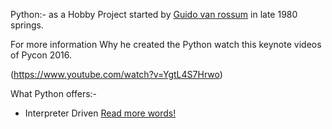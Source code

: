 Python:- as a Hobby Project started by [Guido van rossum](https://twitter.com/gvanrossum) in late 1980 springs.

For more information Why he created the Python watch this keynote videos of Pycon 2016.

(https://www.youtube.com/watch?v=YgtL4S7Hrwo)


What Python offers:-

  * Interpreter Driven [Read more words!](docs/compiler&interpreter.md)
  
    
